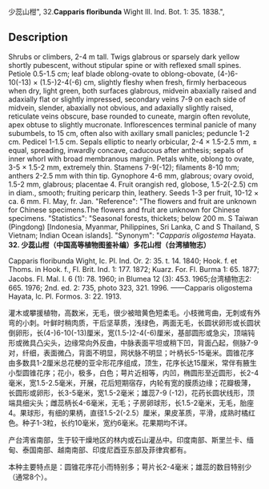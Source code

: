 少蕊山柑",
32.**Capparis floribunda** Wight Ill. Ind. Bot. 1: 35. 1838.",

## Description
Shrubs or climbers, 2-4 m tall. Twigs glabrous or sparsely dark yellow shortly pubescent, without stipular spine or with reflexed small spines. Petiole 0.5-1.5 cm; leaf blade oblong-ovate to oblong-obovate, (4-)6-10(-13) × (1.5-)2-4(-6) cm, slightly fleshy when fresh, firmly herbaceous when dry, light green, both surfaces glabrous, midvein abaxially raised and adaxially flat or slightly impressed, secondary veins 7-9 on each side of midvein, slender, abaxially not obvious, and adaxially slightly raised, reticulate veins obscure, base rounded to cuneate, margin often revolute, apex obtuse to slightly mucronate. Inflorescences terminal panicle of many subumbels, to 15 cm, often also with axillary small panicles; peduncle 1-2 cm. Pedicel 1-1.5 cm. Sepals elliptic to nearly orbicular, 2-4 × 1.5-2.5 mm, ± equal, spreading, inwardly concave, caducous after anthesis; sepals of inner whorl with broad membranous margin. Petals white, oblong to ovate, 3-5 × 1.5-2 mm, extremely thin. Stamens 7-9(-12); filaments 8-10 mm; anthers 2-2.5 mm with thin tip. Gynophore 4-6 mm, glabrous; ovary ovoid, 1.5-2 mm, glabrous; placentae 4. Fruit orangish red, globose, 1.5-2(-2.5) cm in diam., smooth; fruiting pericarp thin, leathery. Seeds 1-3 per fruit, 10-12 × ca. 6 mm. Fl. May, fr. Jan.
  "Reference": "The flowers and fruit are unknown for Chinese specimens.The flowers and fruit are unknown for Chinese specimens.
  "Statistics": "Seasonal forests, thickets; below 200 m. S Taiwan (Pingdong) [Indonesia, Myanmar, Philippines, Sri Lanka, C and S Thailand, S Vietnam; Indian Ocean islands].
  "Synonym": "*Capparis oligostema* Hayata.
**32. 少蕊山柑（中国高等植物图鉴补编）多花山柑（台湾植物志）**

Capparis floribunda Wight, Ic. Pl. Ind. Or. 2: 35. t. 14. 1840; Hook. f. et Thoms. in Hook. f., Fl. Brit. Ind. 1: 177. 1872; Kuarz. For. Fl. Burma 1: 65. 1877; Jacobs. Fl. Mal. I. 6 (1): 78. 1960; in Blumea 12 (3): 453. 1965;台湾植物志2: 665. 1976; 2nd. ed. 2: 735, photo 323, 321. 1996. ——Capparis oligostema Hayata, Ic. Pl. Formos. 3: 22. 1913.

灌木或攀援植物，高数米，无毛，很少被暗黄色短柔毛。小枝微弯曲，无刺或有外弯的小刺。叶鲜时稍肉质，干后坚草质，浅绿色，两面无毛，长圆状卵形或长圆状倒卵形，长(4-)6-10(-13)厘米，宽(1.5-)2-4(-6)厘米，基部圆形或急尖，顶端钝形或微具凸尖头，边缘常向外反曲，中脉表面平坦或稍下凹，背面凸起，侧脉7-9对，纤细，表面微凸，背面不明显，网状脉不明显；叶柄长5-15毫米。圆锥花序由多数具1-2厘米总花梗的亚伞形花序组成，顶生，花序长达15厘米，常伴有腋生小型圆锥花序；花小，极多，白色；萼片近相等，内凹，椭圆形至近圆形，长2-4毫米，宽1.5-2.5毫米，开展，花后短期宿存，内轮有宽的膜质边缘；花瓣极薄，长圆形或卵形，长3-5毫米，宽1.5-2毫米；雄蕊7-9 (-12)，花药长圆状线形，顶端具细尖头；雌蕊柄长4-6毫米，无毛；子房卵球形，长1.5-2毫米，无毛，胎座4。果球形，有细的果柄，直径1.5-2(-2.5）厘米，果皮革质，平滑，成熟时橘红色。种子1-3粒，长约10毫米，宽约6毫米。花果期均不详。

产台湾省南部，生于较干燥地区的林内或石山灌丛中。印度南部、斯里兰卡、缅甸、泰国南部、越南南部、印度尼酉亚东部及菲律宾都有。

本种主要特点是：圆锥花序花小而特别多；萼片长2-4毫米；雄蕊的数目特别少（通常8个）。
